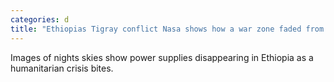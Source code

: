 ```yaml
---
categories: d
title: "Ethiopias Tigray conflict Nasa shows how a war zone faded from space"
---
```

Images of nights skies show power supplies disappearing in Ethiopia as a humanitarian crisis bites.